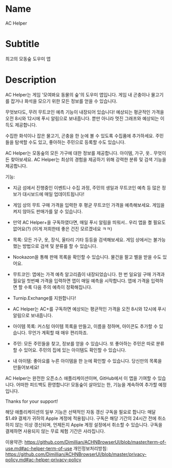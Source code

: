 # Name
AC Helper

# Subtitle
최고의 모동숲 도우미 앱

# Description
AC Helper는 게임 '모여봐요 동물의 숲'의 도우미 앱입니다. 게임 내 곤충이나 물고기를 잡거나 화석을 모으기 위한 모든 정보를 얻을 수 있습니다.

무엇보다도, 무려 무트코인 예측 기능이 내장되어 있습니다! 예상되는 평균적인 가격을 오전 8시와 12시에 푸시 알림으로 보내줍니다. 뿐만 아니라 멋진 그래프와 예상되는 이득도 제공합니다.

수집한 화석이나 잡은 물고기, 곤충을 한 눈에 볼 수 있도록 수집품에 추가하세요.
주민들을 탐색할 수도 있고, 좋아하는 주민으로 등록할 수도 있습니다.

AC Helper는 모동숲의 모든 가구에 대한 정보를 제공합니다. 아이템, 가구, 옷.. 무엇이든 찾아보세요. AC Helper는 최상의 경험을 제공하기 위해 강력한 분류 및 검색 기능을 제공합니다.

기능:
- 지금 섬에서 진행중인 이벤트나 수집 과정, 주민의 생일과 무트코인 예측 등 많은 정보가 대시보드에 매일 업데이트됩니다!
- 게임 상의 무트 구매 가격을 입력한 후 평균 무트코인 가격을 예측해보세요. 게임을 켜지 않아도 판매가를 알 수 있습니다.
- 만약 AC Helper+을 구독하였다면, 매일 푸시 알림을 띄워서.. 우리 앱을 켤 필요도 없어요(?) (이게 저희한테 좋은 건진 모르겠네요 ㅋㅋ)
- 목록: 모든 가구, 옷, 장식, 울타리 기타 등등을 검색해보세요. 게임 상에서는 불가능했는 방법으로 검색 및 분류를 할 수 있습니다.
- Nookazon을 통해 판매 목록을 확인할 수 있습니다. 물건을 팔고 벨을 받을 수도 있어요.

- 무트코인: 앱에는 가격 예측 알고리즘이 내장되었습니다. 한 번 일요일 구매 가격과 월요일 첫번째 가격을 입력하면 앱이 매일 예측을 시작합니다. 앱에 가격을 입력하면 할 수록 다음 주의 예측이 정확해집니다.
- Turnip.Exchange를 지원합니다!
- AC Helper는 AC+를 구독하면 예상되는 평균적인 가격을 오전 8시와 12시에 푸시 알림으로 보내줍니다.
- 아이템 목록: 커스텀 아이템 목록을 만들고, 이름을 정하며, 아이콘도 추가할 수 있습니다. 무언가 계획할 때 매우 편리하죠.
- 주민: 모든 주민들을 찾고, 정보를 얻을 수 있습니다. 또 좋아하는 주민은 따로 분류할 수 있어요. 주민의 집에 있는 아이템도 확인할 수 있습니다.
- 내 아이템: 좋아요를 누른 아이템을 한 눈에 확인할 수 있습니다. 당신만의 목록을 만들어보세요!

AC Helper는 완전한 오픈소스 애플리케이션이며, GitHub에서 이 앱을 기여할 수 있습니다. 어떠한 피드백도 환영합니다! 모동숲이 살아있는 한, 기능을 계속하여 추가할 예정입니다.

Thanks for your support!

해당 애플리케이션의 일부 기능은 선택적인 자동 갱신 구독을 필요로 합니다:
매달 $1.49 결제가 귀하의 Apple 계정에 적용됩니다.
구독은 해당 기간의 24시간 전에 취소하지 않는 이상 갱신되며, 언제든지 Apple 계정 설정에서 취소할 수 있습니다.
구독을 결제하면 사용되지 않는 무료 체험 기간은 사라집니다.

이용약관: https://github.com/Dimillian/ACHNBrowserUI/blob/master/term-of-use.md#ac-helper-term-of-use
개인정보처리방침: https://github.com/Dimillian/ACHNBrowserUI/blob/master/privacy-policy.md#ac-helper-privacy-policy
